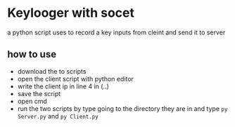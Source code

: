 # Keylooger with socet
a python script uses to record a key inputs from cleint and send it to server 

## how to use
- download the to scripts 
- open the client script with python editor
- write the client ip in line 4 in (..)
- save the script
- open cmd
- run the two scripts by type going to the directory they are in and type `py Server.py` and `py Client.py`
